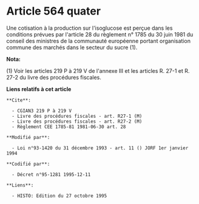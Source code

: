 # Article 564 quater

Une cotisation à la production sur l'isoglucose est perçue dans les conditions prévues par l'article 28 du règlement n° 1785
du 30 juin 1981 du conseil des ministres de la communauté européenne portant organisation commune des marchés dans le secteur
du sucre (1).

**Nota:**

(1) Voir les articles 219 P à 219 V de l'annexe III et les articles R. 27-1 et R. 27-2 du livre des procédures fiscales.

**Liens relatifs à cet article**

	**Cite**:

	  - CGIAN3 219 P à 219 V
	  - Livre des procédures fiscales - art. R27-1 (M)
	  - Livre des procédures fiscales - art. R27-2 (M)
	  - Règlement CEE 1785-81 1981-06-30 art. 28

	**Modifié par**:

	  - Loi n°93-1420 du 31 décembre 1993 - art. 11 () JORF 1er janvier 1994

	**Codifié par**:

	  - Décret n°95-1281 1995-12-11

	**Liens**:

	  - HISTO: Edition du 27 octobre 1995
